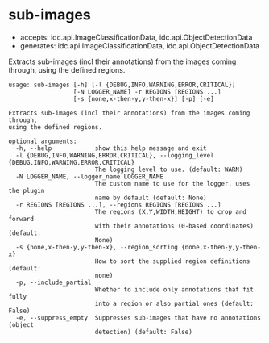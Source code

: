 # sub-images

* accepts: idc.api.ImageClassificationData, idc.api.ObjectDetectionData
* generates: idc.api.ImageClassificationData, idc.api.ObjectDetectionData

Extracts sub-images (incl their annotations) from the images coming through, using the defined regions.

```
usage: sub-images [-h] [-l {DEBUG,INFO,WARNING,ERROR,CRITICAL}]
                  [-N LOGGER_NAME] -r REGIONS [REGIONS ...]
                  [-s {none,x-then-y,y-then-x}] [-p] [-e]

Extracts sub-images (incl their annotations) from the images coming through,
using the defined regions.

optional arguments:
  -h, --help            show this help message and exit
  -l {DEBUG,INFO,WARNING,ERROR,CRITICAL}, --logging_level {DEBUG,INFO,WARNING,ERROR,CRITICAL}
                        The logging level to use. (default: WARN)
  -N LOGGER_NAME, --logger_name LOGGER_NAME
                        The custom name to use for the logger, uses the plugin
                        name by default (default: None)
  -r REGIONS [REGIONS ...], --regions REGIONS [REGIONS ...]
                        The regions (X,Y,WIDTH,HEIGHT) to crop and forward
                        with their annotations (0-based coordinates) (default:
                        None)
  -s {none,x-then-y,y-then-x}, --region_sorting {none,x-then-y,y-then-x}
                        How to sort the supplied region definitions (default:
                        none)
  -p, --include_partial
                        Whether to include only annotations that fit fully
                        into a region or also partial ones (default: False)
  -e, --suppress_empty  Suppresses sub-images that have no annotations (object
                        detection) (default: False)
```
